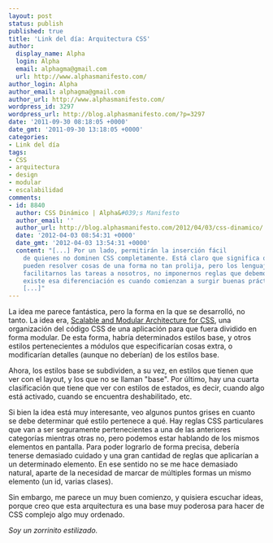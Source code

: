 ```yaml
---
layout: post
status: publish
published: true
title: 'Link del día: Arquitectura CSS'
author:
  display_name: Alpha
  login: Alpha
  email: alphagma@gmail.com
  url: http://www.alphasmanifesto.com/
author_login: Alpha
author_email: alphagma@gmail.com
author_url: http://www.alphasmanifesto.com/
wordpress_id: 3297
wordpress_url: http://blog.alphasmanifesto.com/?p=3297
date: '2011-09-30 08:18:05 +0000'
date_gmt: '2011-09-30 13:18:05 +0000'
categories:
- Link del día
tags:
- CSS
- arquitectura
- design
- modular
- escalabilidad
comments:
- id: 8840
  author: CSS Dinámico | Alpha&#039;s Manifesto
  author_email: ''
  author_url: http://blog.alphasmanifesto.com/2012/04/03/css-dinamico/
  date: '2012-04-03 08:54:31 +0000'
  date_gmt: '2012-04-03 13:54:31 +0000'
  content: "[...] Por un lado, permitirán la inserción fácil
    de quienes no dominen CSS completamente. Está claro que significa que se
    pueden resolver cosas de una forma no tan prolija, pero los lenguajes tratan de
    facilitarnos las tareas a nosotros, no imponernos reglas que debemos seguir. Cuando
    existe esa diferenciación es cuando comienzan a surgir buenas prácticas.
    [...]"
---
```


La idea me parece fantástica, pero la forma en la que se desarrolló, no tanto. La idea era, <a href="http://smacss.com/book/">Scalable and Modular Architecture for CSS</a>, una organización del código CSS de una aplicación para que fuera dividido en forma modular. De esta forma, habría determinados estilos base, y otros estilos pertenecientes a módulos que especificarían cosas extra, o modificarían detalles (aunque no deberían) de los estilos base.

Ahora, los estilos base se subdividen, a su vez, en estilos que tienen que ver con el layout, y los que no se llaman "base". Por último, hay una cuarta clasificación que tiene que ver con estilos de estados, es decir, cuando algo está activado, cuando se encuentra deshabilitado, etc.

Si bien la idea está muy interesante, veo algunos puntos grises en cuanto se debe determinar qué estilo pertenece a qué. Hay reglas CSS particulares que van a ser seguramente pertenecientes a una de las anteriores categorías mientras otras no, pero podemos estar hablando de los mismos elementos en pantalla. Para poder lograrlo de forma precisa, debería tenerse demasiado cuidado y una gran cantidad de reglas que aplicarían a un determinado elemento. En ese sentido no se me hace demasiado natural, aparte de la necesidad de marcar de múltiples formas un mismo elemento (un id, varias clases).

Sin embargo, me parece un muy buen comienzo, y quisiera escuchar ideas, porque creo que esta arquitectura es una base muy poderosa para hacer de CSS complejo algo muy ordenado.

_Soy un zorrinito estilizado._
